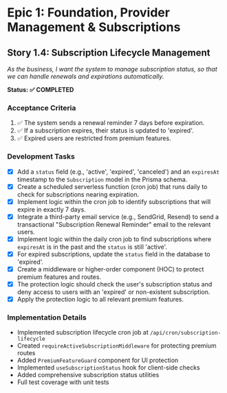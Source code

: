# Epic 1: Foundation, Provider Management & Subscriptions
## Story 1.4: Subscription Lifecycle Management

*As the business, I want the system to manage subscription status, so that we can handle renewals and expirations automatically.*

**Status: ✅ COMPLETED**

### Acceptance Criteria
1. ✅ The system sends a renewal reminder 7 days before expiration.
2. ✅ If a subscription expires, their status is updated to 'expired'.
3. ✅ Expired users are restricted from premium features.

### Development Tasks
- [x] Add a `status` field (e.g., 'active', 'expired', 'canceled') and an `expiresAt` timestamp to the `Subscription` model in the Prisma schema.
- [x] Create a scheduled serverless function (cron job) that runs daily to check for subscriptions nearing expiration.
- [x] Implement logic within the cron job to identify subscriptions that will expire in exactly 7 days.
- [x] Integrate a third-party email service (e.g., SendGrid, Resend) to send a transactional "Subscription Renewal Reminder" email to the relevant users.
- [x] Implement logic within the daily cron job to find subscriptions where `expiresAt` is in the past and the `status` is still 'active'.
- [x] For expired subscriptions, update the `status` field in the database to 'expired'.
- [x] Create a middleware or higher-order component (HOC) to protect premium features and routes.
- [x] The protection logic should check the user's subscription status and deny access to users with an 'expired' or non-existent subscription.
- [x] Apply the protection logic to all relevant premium features.

### Implementation Details
- Implemented subscription lifecycle cron job at `/api/cron/subscription-lifecycle`
- Created `requireActiveSubscriptionMiddleware` for protecting premium routes
- Added `PremiumFeatureGuard` component for UI protection
- Implemented `useSubscriptionStatus` hook for client-side checks
- Added comprehensive subscription status utilities
- Full test coverage with unit tests
